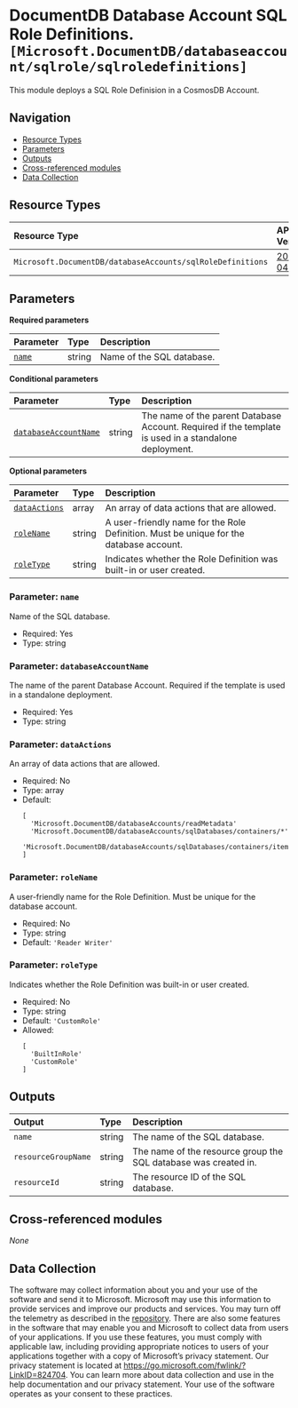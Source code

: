 # DocumentDB Database Account SQL Role Definitions. `[Microsoft.DocumentDB/databaseaccount/sqlrole/sqlroledefinitions]`

This module deploys a SQL Role Definision in a CosmosDB Account.

## Navigation

- [Resource Types](#Resource-Types)
- [Parameters](#Parameters)
- [Outputs](#Outputs)
- [Cross-referenced modules](#Cross-referenced-modules)
- [Data Collection](#Data-Collection)

## Resource Types

| Resource Type | API Version |
| :-- | :-- |
| `Microsoft.DocumentDB/databaseAccounts/sqlRoleDefinitions` | [2023-04-15](https://learn.microsoft.com/en-us/azure/templates/Microsoft.DocumentDB/2023-04-15/databaseAccounts/sqlRoleDefinitions) |

## Parameters

**Required parameters**

| Parameter | Type | Description |
| :-- | :-- | :-- |
| [`name`](#parameter-name) | string | Name of the SQL database. |

**Conditional parameters**

| Parameter | Type | Description |
| :-- | :-- | :-- |
| [`databaseAccountName`](#parameter-databaseaccountname) | string | The name of the parent Database Account. Required if the template is used in a standalone deployment. |

**Optional parameters**

| Parameter | Type | Description |
| :-- | :-- | :-- |
| [`dataActions`](#parameter-dataactions) | array | An array of data actions that are allowed. |
| [`roleName`](#parameter-rolename) | string | A user-friendly name for the Role Definition. Must be unique for the database account. |
| [`roleType`](#parameter-roletype) | string | Indicates whether the Role Definition was built-in or user created. |

### Parameter: `name`

Name of the SQL database.

- Required: Yes
- Type: string

### Parameter: `databaseAccountName`

The name of the parent Database Account. Required if the template is used in a standalone deployment.

- Required: Yes
- Type: string

### Parameter: `dataActions`

An array of data actions that are allowed.

- Required: No
- Type: array
- Default:
  ```Bicep
  [
    'Microsoft.DocumentDB/databaseAccounts/readMetadata'
    'Microsoft.DocumentDB/databaseAccounts/sqlDatabases/containers/*'
    'Microsoft.DocumentDB/databaseAccounts/sqlDatabases/containers/items/*'
  ]
  ```

### Parameter: `roleName`

A user-friendly name for the Role Definition. Must be unique for the database account.

- Required: No
- Type: string
- Default: `'Reader Writer'`

### Parameter: `roleType`

Indicates whether the Role Definition was built-in or user created.

- Required: No
- Type: string
- Default: `'CustomRole'`
- Allowed:
  ```Bicep
  [
    'BuiltInRole'
    'CustomRole'
  ]
  ```


## Outputs

| Output | Type | Description |
| :-- | :-- | :-- |
| `name` | string | The name of the SQL database. |
| `resourceGroupName` | string | The name of the resource group the SQL database was created in. |
| `resourceId` | string | The resource ID of the SQL database. |

## Cross-referenced modules

_None_

## Data Collection

The software may collect information about you and your use of the software and send it to Microsoft. Microsoft may use this information to provide services and improve our products and services. You may turn off the telemetry as described in the [repository](https://aka.ms/avm/telemetry). There are also some features in the software that may enable you and Microsoft to collect data from users of your applications. If you use these features, you must comply with applicable law, including providing appropriate notices to users of your applications together with a copy of Microsoft’s privacy statement. Our privacy statement is located at <https://go.microsoft.com/fwlink/?LinkID=824704>. You can learn more about data collection and use in the help documentation and our privacy statement. Your use of the software operates as your consent to these practices.
